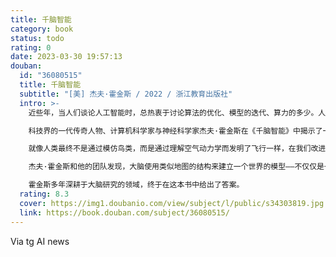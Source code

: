 ```yaml
---
title: 千脑智能
category: book
status: todo
rating: 0
date: 2023-03-30 19:57:13
douban:
  id: "36080515"
  title: 千脑智能
  subtitle: "[美] 杰夫·霍金斯 / 2022 / 浙江教育出版社"
  intro: >-
    近些年，当人们谈论人工智能时，总热衷于讨论算法的优化、模型的迭代、算力的多少。人们不断地在追求模型的深度、数据的规模和芯片的算力。海量参数的复杂网络仿佛就是人工智能的发展方向。然而，这就是真的智能吗？

    科技界的一代传奇人物、计算机科学家与神经科学家杰夫·霍金斯在《千脑智能》中揭示了一种关于大脑和智能的理论——千脑智能理论，这将彻底改变我们对大脑和人工智能的未来的理解。

    就像人类最终不是通过模仿鸟类，而是通过理解空气动力学而发明了飞行一样，在我们改进机器和深度学习的同时，我们需要首先了解大脑是如何工作的。

    杰夫·霍金斯和他的团队发现，大脑使用类似地图的结构来建立一个世界的模型——不仅仅是一个模型，而是成千上万个我们所知道的一切的模型，也就是千脑智能理论。这一发现为创造机器智能提供了清晰的路线图。

    霍金斯多年深耕于大脑研究的领域，终于在这本书中给出了答案。
  rating: 8.3
  cover: https://img1.doubanio.com/view/subject/l/public/s34303819.jpg
  link: https://book.douban.com/subject/36080515/
---
```


Via tg AI news 